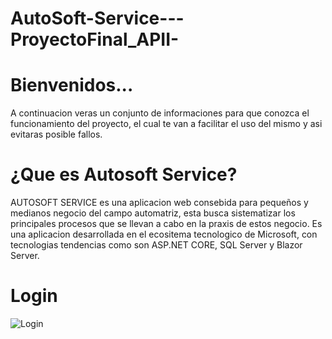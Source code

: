 # AutoSoft-Service---ProyectoFinal_APII-

# Bienvenidos...
A continuacion veras un conjunto de informaciones para que conozca el funcionamiento del proyecto, 
el cual te van a facilitar el uso del mismo y asi evitaras posible fallos.

# ¿Que es Autosoft Service?
 AUTOSOFT SERVICE es una aplicacion web consebida para pequeños y medianos negocio del campo automatriz, 
 esta busca sistematizar los principales procesos que se llevan a cabo en la praxis de estos negocio. 
 Es una aplicacion desarrollada en el ecositema tecnologico de Microsoft, con tecnologias tendencias 
 como son ASP.NET CORE, SQL Server y Blazor Server.
 
 # Login 
![Login](../master/Resources/Login.jpg)
 
 

